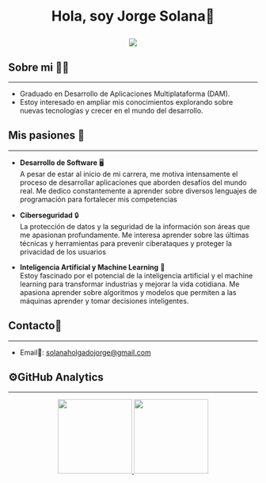 <div align="center">
<h1 align="center">Hola, soy Jorge Solana👋
<p align="center">
  <img src="https://readme-typing-svg.herokuapp.com/?center=true&vCenter=true&color=cb204c&width=500&lines=Bienvenido" />
</p></h1>
</div>

## Sobre mi 👨‍💼
---
- Graduado en Desarrollo de Aplicaciones Multiplataforma (DAM).
- Estoy interesado en ampliar mis conocimientos explorando sobre nuevas tecnologías y crecer en el mundo del desarrollo.

## Mis pasiones 🌟  
---
- **Desarrollo de Software** 🖥️  
A pesar de estar al inicio de mi carrera, me motiva intensamente el proceso de desarrollar aplicaciones que aborden desafíos del mundo real. Me dedico constantemente a aprender sobre diversos lenguajes de programación para fortalecer mis competencias

- **Ciberseguridad** 🔒  
La protección de datos y la seguridad de la información son áreas que me apasionan profundamente. Me interesa aprender sobre las últimas técnicas y herramientas para prevenir ciberataques y proteger la privacidad de los usuarios  

- **Inteligencia Artificial y Machine Learning** 🤖  
Estoy fascinado por el potencial de la inteligencia artificial y el machine learning para transformar industrias y mejorar la vida cotidiana. Me apasiona aprender sobre algoritmos y modelos que permiten a las máquinas aprender y tomar decisiones inteligentes.

## Contacto📱
---
- Email📧: solanaholgadojorge@gmail.com

## ⚙️GitHub Analytics
---
<p align="center">
<a href="https://github.com/jsolanah">
  <img height="150em" src="https://github-readme-stats-eight-theta.vercel.app/api?username=jsolanah&show_icons=true&theme=algolia&include_all_commits=true&count_private=true"/>
  <img height="150em" src="https://github-readme-stats-eight-theta.vercel.app/api/top-langs/?username=jsolanah&layout=compact&langs_count=8&theme=algolia"/>
</a>
</p>
